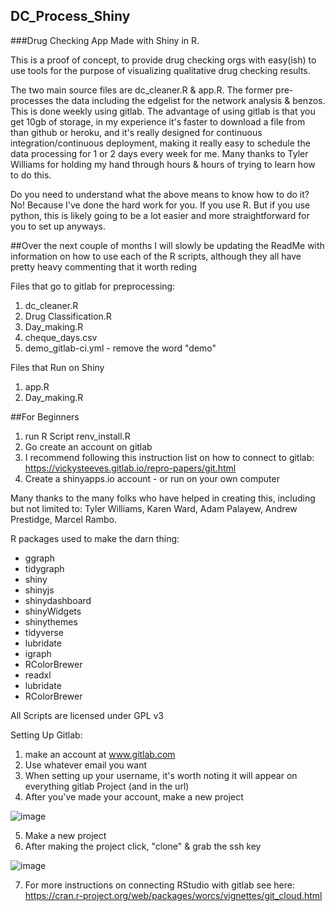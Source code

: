 ## DC_Process_Shiny

###Drug Checking App Made with Shiny in R.

This is a proof of concept, to provide drug checking orgs with easy(ish) to use tools for the purpose of visualizing qualitative drug checking results.

The two main source files are dc_cleaner.R & app.R. The former pre-processes the data including the edgelist for the network analysis & benzos. This is done weekly using gitlab. The advantage of using gitlab is that you get 10gb of storage, in my experience it's faster to download a file from than github or heroku, and it's really designed for continuous integration/continuous deployment, making it really easy to schedule the data processing for 1 or 2 days every week for me. Many thanks to Tyler Williams for holding my hand through hours & hours of trying to learn how to do this. 

Do you need to understand what the above means to know how to do it? No! Because I've done the hard work for you. If you use R. But if you use python, this is likely going to be a lot easier and more straightforward for you to set up anyways.

##Over the next couple of months I will slowly be updating the ReadMe with information on how to use each of the R scripts, although they all have pretty heavy commenting that it worth reding


Files that go to gitlab for preprocessing:
1. dc_cleaner.R
2. Drug Classification.R
3. Day_making.R
4. cheque_days.csv
5. demo_gitlab-ci.yml - remove the word "demo"

Files that Run on Shiny
1. app.R
2. Day_making.R

##For Beginners
1. run R Script renv_install.R
2. Go create an account on gitlab
3. I recommend following this instruction list on how to connect to gitlab:
https://vickysteeves.gitlab.io/repro-papers/git.html
4. Create a shinyapps.io account - or run on your own computer


Many thanks to the many folks who have helped in creating this, including but not limited to:
Tyler Williams, Karen Ward, Adam Palayew, Andrew Prestidge, Marcel Rambo.


R packages used to make the darn thing:
- ggraph
- tidygraph
- shiny
- shinyjs
- shinydashboard
- shinyWidgets
- shinythemes
- tidyverse
- lubridate
- igraph
- RColorBrewer
- readxl
- lubridate
- RColorBrewer


All Scripts are licensed under GPL v3


Setting Up Gitlab:
1. make an account at www.gitlab.com
2. Use whatever email you want
3. When setting up your username, it's worth noting it will appear on everything gitlab Project (and in the url)
4. After you've made your account, make a new project

![image](https://user-images.githubusercontent.com/96000770/155586192-ccff4012-0a2e-4656-b36e-5f3de2925ca1.png)

5. Make a new project
6. After making the project click, "clone" & grab the ssh key

![image](https://user-images.githubusercontent.com/96000770/155615925-fc91e71f-a6ae-4a6b-8e79-0c845c8b7ee9.png)

7. For more instructions on connecting RStudio with gitlab see here: https://cran.r-project.org/web/packages/worcs/vignettes/git_cloud.html

